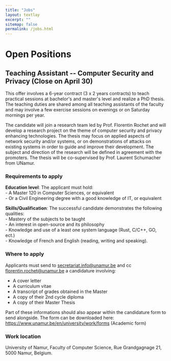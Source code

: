 ```yaml
---
title: "Jobs"
layout: textlay
excerpt: ""
sitemap: false
permalink: /jobs.html
---
```


# Open Positions

## Teaching Assistant -- Computer Security and Privacy (Close on April 30)

This offer involves a 6-year contract (3 x 2 years contracts) to teach
practical sessions at bachelor's and master's level and realize a PhD
thesis. The teaching duties are shared among all teaching assistants of
the faculty and may involve a few exercise sessions on evenings or on
Saturday mornings per year.

The candidate will join a research team led by Prof. Florentin Rochet
and will develop a research project on the theme of computer security
and privacy enhancing technologies. The thesis may focus on applied
aspects of network security and/or systems, or on demonstrations of
attacks on existing systems in order to guide and improve their
development. The subject and direction of the research will be defined
in agreement with the promoters. The thesis will be co-supervised by
Prof. Laurent Schumacher from UNamur.

### Requirements to apply

  **Education level**: The applicant must hold:  
    - A Master 120 in Computer Sciences, or equivalent  
    - Or a Civil Engineering degree with a good knowledge of IT, or
      equivalent

  **Skills/Qualification**: The successful candidate demonstrates the
following qualities:  
    - Mastery of the subjects to be taught  
    - An interest in open-source and its philosophy  
    - Knowledge and use of a least one system language (Rust, C/C++, GO,
      ect.)  
    - Knowledge of French and English (reading, writing and speaking).

### Where to apply

Applicants must send to secretariat.info@unamur.be and cc
florentin.rochet@unamur.be a candidature involving:

- A cover letter
- A curriculum vitae
- A transcript of grades obtained in the Master
- A copy of their 2nd cycle diploma
- A copy of their Master Thesis

Part of these informations should also appear within the candidature
form to send alongside. The form can be downloaded here:
https://www.unamur.be/en/university/work/forms (Academic form)

### Work location

University of Namur, Faculty of Computer Science, Rue Grandgagnage 21,
5000 Namur, Belgium.


